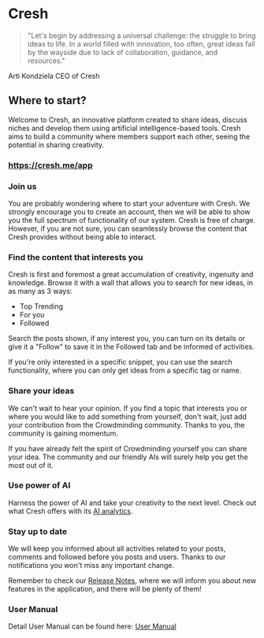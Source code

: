 # Cresh

> "Let's begin by addressing a universal challenge: the struggle to bring ideas to life. In a world filled with innovation, too often, great ideas fall by the wayside due to lack of collaboration, guidance, and resources."

Arti Kondziela CEO of Cresh

## Where to start?
Welcome to Cresh, an innovative platform created to share ideas, discuss niches and develop them using artificial intelligence-based tools. Cresh aims to build a community where members support each other, seeing the potential in sharing creativity.

### https://cresh.me/app

### Join us
You are probably wondering where to start your adventure with Cresh. We strongly encourage you to create an account, then we will be able to show you the full spectrum of functionality of our system. Cresh is free of charge.
However, if you are not sure, you can seamlessly browse the content that Cresh provides without being able to interact.

### Find the content that interests you
Cresh is first and foremost a great accumulation of creativity, ingenuity and knowledge. Browse it with a wall that allows you to search for new ideas, in as many as 3 ways: 
 * Top Trending
 * For you
 * Followed
   
Search the posts shown, if any interest you, you can turn on its details or give it a "Follow" to save it in the Followed tab and be informed of activities.

If you're only interested in a specific snippet, you can use the search functionality, where you can only get ideas from a specific tag or name.

### Share your ideas
We can't wait to hear your opinion. If you find a topic that interests you or where you would like to add something from yourself, don't wait, just add your contribution from the Crowdminding community. Thanks to you, the community is gaining momentum.

If you have already felt the spirit of Crowdminding yourself you can share your idea. The community and our friendly AIs will surely help you get the most out of it.

### Use power of AI
Harness the power of AI and take your creativity to the next level. Check out what Cresh offers with its [AI analytics](https://github.com/CreSh-Creativity-Share/.github/blob/main/profile/ai_analysis.md).

### Stay up to date
We will keep you informed about all activities related to your posts, comments and followed before you posts and users. Thanks to our notifications you won't miss any important change.

Remember to check our [Release Notes](https://github.com/CreSh-Creativity-Share/.github/blob/main/profile/Release_Notes.md), where we will inform you about new features in the application, and there will be plenty of them!

### User Manual
Detail User Manual can be found here: [User Manual](https://github.com/CreSh-Creativity-Share/.github/blob/main/profile/user_manual.md)
